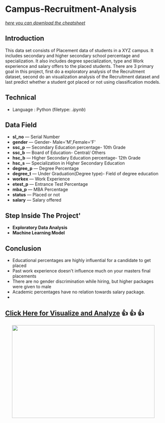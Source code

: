# Campus-Recruitment-Analysis 
[*here you can download the cheatsheet*](https://www.kaggle.com/benroshan/factors-affecting-campus-placement) 

## Introduction 
This data set consists of Placement data of students in a XYZ campus. It includes secondary and higher secondary school percentage and specialization. It also includes degree specialization, type and Work experience and salary offers to the placed students. There are 3 primary goal in this project, first do a exploratory analysis of the Recruitment dataset, second do an visualization analysis of the Recruitment dataset and last predict whether a student got placed or not using classification models. 

## Technical
- Language : Python (filetype: *.ipynb*)

## Data Field
- **sl_no** — Serial Number
- **gender** — Gender- Male='M',Female='F'
- **ssc_p** — Secondary Education percentage- 10th Grade
- **ssc_b** — Board of Education- Central/ Others
- **hsc_b** — Higher Secondary Education percentage- 12th Grade
- **hsc_s** — Specialization in Higher Secondary Education
- **degree_p** — Degree Percentage
- **degree_t** — Under Graduation(Degree type)- Field of degree education
- **workex** — Work Experience
- **etest_p** — Entrance Test Percentage
- **mba_p** — MBA Percentage
- **status** — Placed or not
- **salary** — Salary offered

## Step Inside The Project'
- **Exploratory Data Analysis**
- **Machine Learning Model**

## Conclusion
- Educational percentages are highly influential for a candidate to get placed
- Past work experience doesn't influence much on your masters final placements
- There are no gender discrimination while hiring, but higher packages were given to male
- Academic percentages have no relation towards salary package.
- 
## [Click Here  for Visualize and Analyze](https://arienugroho050396.github.io/project11.html) :thumbsup: :thumbsup: :thumbsup:
<p align="center">
  <img width="460" height="300" src="https://www.icegif.com/wp-content/uploads/icegif-1436.gif">
</p>

 
